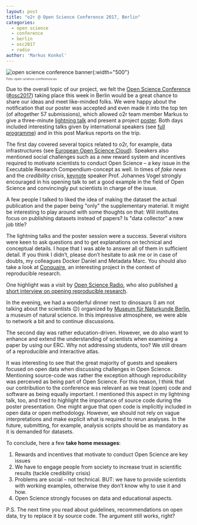 ```yaml
---
layout: post
title: "o2r @ Open Science Conference 2017, Berlin"
categories:
  - open science
  - conference
  - berlin
  - osc2017
  - radio
author: 'Markus Konkol'
---
```


![open science conference banner](https://www.open-science-conference.eu/wp-content/uploads/2019/12/Open_Science_logo_600.png){:width="500"}
<div style="font-size: 0.6em; color: rgba(67,69,83,1); margin: -1em 0 1em 0; padding: 0;">Foto: open-science-conference.eu</div>

Due to the overall topic of our project, we felt the [Open Science Conference](https://www.open-science-conference.eu/) ([#osc2017](http://twitter.com/search?q=%23osc2017)) taking place this week in Berlin would be a great chance to share our ideas and meet like-minded folks. We were happy about the notification that our poster was accepted and even made it into the top ten (of altogether 57 submissions), which allowed o2r team member Markus to give a three-minute [lightning talk](https://www.open-science-conference.eu/wp-content/uploads/2016/02/04_Talk.pdf) and present a project [poster](https://www.open-science-conference.eu/wp-content/uploads/2017/03/04_Poster.pdf). Both days included interesting talks given by international speakers (see [full programme](https://www.open-science-conference.eu/programme/)) and in this post Markus reports on the trip.
<!--more-->
The first day covered several topics related to o2r, for example, data infrastructures (see [European Open Science Cloud](https://ec.europa.eu/research/openscience/index.cfm?pg=open-science-cloud)). Speakers also mentioned social challenges such as a new reward system and incentives required to motivate scientists to conduct Open Science – a key issue in the Executable Research Compendium-concept as well. In times of _fake news_ and the _credibility crisis_, [keynote](https://www.open-science-conference.eu/) speaker Prof. Johannes Vogel strongly encouraged in his opening talk to set a good example in the field of Open Science and convincingly put scientists in charge of the issue.

A few people I talked to liked the idea of making the dataset the actual publication and the paper being "only" the supplementary material. It might be interesting to play around with some thoughts on that: Will institutes focus on publishing datasets instead of papers? Is "data collector" a new job title?

The lightning talks and the poster session were a success. Several visitors were keen to ask questions and to get explanations on technical and conceptual details. I hope that I was able to answer all of them in sufficient detail. If you think I didn’t, please don’t hesitate to ask me or in case of doubts, my colleagues Docker Daniel and Metadata Marc. You should also take a look at [Conquaire](http://conquaire.uni-bielefeld.de/), an interesting project in the context of reproducible research.

One highlight was a visit by [Open Science Radio](http://www.openscienceradio.de/), who also published [a short interview on opening reproducible research](http://www.openscienceradio.de/2017/03/22/osr079-opening-reproducible-research-poster-session-osc2017-en/). 

In the evening, we had a wonderful dinner next to dinosaurs (I am not talking about the scientists 😉) organized by [Museum für Naturkunde Berlin](https://www.naturkundemuseum.berlin/), a museum of natural science. In this impressive atmosphere, we were able to network a bit and to continue discussions.

The second day was rather education-driven. However, we do also want to enhance and extend the understanding of scientists when examining a paper by using our ERC. Why not addressing students, too? We still dream of a reproducible and interactive atlas.

It was interesting to see that the great majority of guests and speakers focused on open data when discussing challenges in Open Science. Mentioning source-code was rather the exception although reproducibility was perceived as being part of Open Science. For this reason, I think that our contribution to the conference was relevant as we treat (open) code and software as being equally important. I mentioned this aspect in my lightning talk, too, and tried to highlight the importance of source code during the poster presentation. One might argue that open code is implicitly included in open data or open methodology. However, we should not rely on vague interpretations and make explicit what is required to rerun analyses. In the future, submitting, for example, analysis scripts should be as mandatory as it is demanded for datasets.   

To conclude, here a few **take home messages**:

1. Rewards and incentives that motivate to conduct Open Science are key issues
1. We have to engage people from society to increase trust in scientific results (tackle credibility crisis)
1. Problems are social – not technical. BUT: we have to provide scientists with working examples, otherwise they don’t know why to use it and how.
1. Open Science strongly focuses on data and educational aspects.

P.S. The next time you read about guidelines, recommendations on open data, try to replace it by source code. The argument still works, right?

